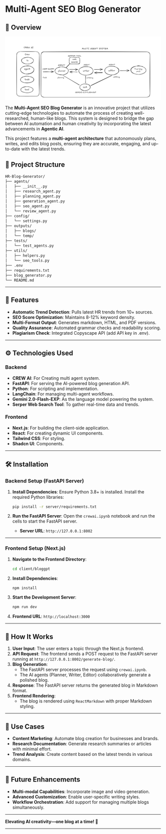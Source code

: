# Multi-Agent SEO Blog Generator

## 🚀 Overview

![multi agent blog writer.png](<multi agent blog writer.png>)

The **Multi-Agent SEO Blog Generator** is an innovative project that utilizes cutting-edge technologies to automate the process of creating well-researched, human-like blogs. This system is designed to bridge the gap between AI automation and human creativity by incorporating the latest advancements in **Agentic AI**.

This project features a **multi-agent architecture** that autonomously plans, writes, and edits blog posts, ensuring they are accurate, engaging, and up-to-date with the latest trends.

## 📁 Project Structure

```
HR-Blog-Generator/
├── agents/
│   ├── __init__.py
│   ├── research_agent.py
│   ├── planning_agent.py
│   ├── generation_agent.py
│   ├── seo_agent.py
│   └── review_agent.py
├── config/
│   └── settings.py
├── outputs/
│   ├── blogs/
│   └── temp/
├── tests/
│   └── test_agents.py
├── utils/
│   ├── helpers.py
│   └── seo_tools.py
├── .env
├── requirements.txt
├── blog_generator.py
└── README.md

```
---

## 🌟 Features

- **Automatic Trend Detection**: Pulls latest HR trends from 10+ sources.
- **SEO Score Optimization**: Maintains 8-12% keyword density.
- **Multi-Format Output**: Generates markdown, HTML, and PDF versions.
- **Quality Assurance**: Automated grammar checks and readability scoring.
- **Plagiarism Check**: Integrated Copyscape API (add API key in .env).

---

## ⚙️ Technologies Used

### Backend
- **CREW AI**: For Creating multi agent system.
- **FastAPI**: For serving the AI-powered blog generation API.
- **Python**: For scripting and implementation.
- **LangChain**: For managing multi-agent workflows.
- **Gemini 2.0-Flash-EXP**: As the language model powering the system.
- **Serper Web Search Tool**: To gather real-time data and trends.

### Frontend
- **Next.js**: For building the client-side application.
- **React**: For creating dynamic UI components.
- **Tailwind CSS**: For styling.
- **Shadcn  UI**: Components.

---

## 🛠 Installation

### Backend Setup (FastAPI Server)
1. **Install Dependencies**:
   Ensure Python 3.8+ is installed. Install the required Python libraries:
   ```bash
   pip install -r server/requirements.txt
   ```

2. **Run the FastAPI Server**:
   Open the `crewai.ipynb` notebook and run the cells to start the FastAPI server.
   - **Server URL**: `http://127.0.0.1:8002`

---

### Frontend Setup (Next.js)
1. **Navigate to the Frontend Directory**:
   ```bash
   cd client/bloggpt
   ```

2. **Install Dependencies**:
   ```bash
   npm install
   ```

3. **Start the Development Server**:
   ```bash
   npm run dev
   ```

4. **Frontend URL**: `http://localhost:3000`

---

## 🧠 How It Works

1. **User Input**: The user enters a topic through the Next.js frontend.
2. **API Request**: The frontend sends a POST request to the FastAPI server running at `http://127.0.0.1:8002/generate-blog/`.
3. **Blog Generation**:
   - The FastAPI server processes the request using `crewai.ipynb`.
   - The AI agents (Planner, Writer, Editor) collaboratively generate a polished blog.
4. **Response**: The FastAPI server returns the generated blog in Markdown format.
5. **Frontend Rendering**:
   - The blog is rendered using `ReactMarkdown` with proper Markdown styling.

---

## 🎯 Use Cases

- **Content Marketing**: Automate blog creation for businesses and brands.
- **Research Documentation**: Generate research summaries or articles with minimal effort.
- **Trend Analysis**: Create content based on the latest trends in various domains.

---

## 📝 Future Enhancements

- **Multi-modal Capabilities**: Incorporate image and video generation.
- **Advanced Customization**: Enable user-specific writing styles.
- **Workflow Orchestration**: Add support for managing multiple blogs simultaneously.

---

**Elevating AI creativity—one blog at a time! 🌟**

--- 

